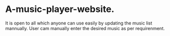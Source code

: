 # A-music-player-website.
It is open to all which anyone can use easily by updating the music list mannually. 
User cam manually enter the desired music as per requirenment.
